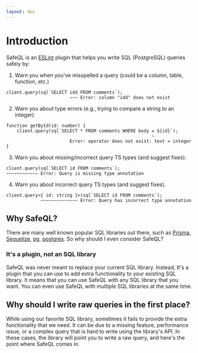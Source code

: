 ```yaml
---
layout: doc
---
```


# Introduction

SafeQL is an [ESLint](https://eslint.org/) plugin that helps you write SQL (PostgreSQL) queries safely by:

1. Warn you when you've misspelled a query (could be a column, table, function, etc.)

<div class="error">

```typescript{2}
client.query(sql`SELECT idd FROM comments`);
                        ~~~ Error: column "idd" does not exist
```

</div>

2. Warn you about type errors (e.g., trying to compare a string to an integer)

<div class="error">

```typescript{3-4}
function getById(id: number) {
    client.query(sql`SELECT * FROM comments WHERE body = ${id}`);
                                                       ~
                        Error: operator does not exist: text = integer
}
```

</div>

3. Warn you about missing/incorrect query TS types (and suggest fixes).

<div class="error">

```typescript{2}
client.query(sql`SELECT id FROM comments`);
~~~~~~~~~~~~ Error: Query is missing type annotation
```

</div>

4. Warn you about incorrect query TS types (and suggest fixes).


<div class="error">

```typescript{2}
client.query<{ id: string }>(sql`SELECT id FROM comments`);
             ~~~~~~~~~~~~~~ Error: Query has incorrect type annotation
```

</div>

## Why SafeQL?

There are many well known popular SQL libraries out there, such as [Prisma](https://www.prisma.io/), [Sequelize](https://sequelize.org/), [pg](https://node-postgres.com/), [postgres](https://github.com/porsager/postgres). So why should I even consider SafeQL?

### It's a plugin, not an SQL library

SafeQL was never meant to replace your current SQL library. Instead, It's a plugin that you can use to add extra functionality to your existing SQL library. It means that you can use SafeQL with any SQL library that you want. You can even use SafeQL with multiple SQL libraries at the same time.

## Why should I write raw queries in the first place?

While using our favorite SQL library, sometimes it fails to provide the extra functionality that we need.
It can be due to a missing feature, performance issue, or a complex query that is hard to write using the library's API.
In these cases, the library will point you to write a raw query, and here's the point where SafeQL comes in.
